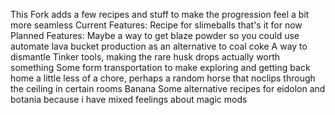 This Fork adds a few recipes and stuff to make the progression feel a bit more seamless
  Current Features:
      Recipe for slimeballs
      that's it for now
  Planned Features:
      Maybe a way to get blaze powder so you could use automate lava bucket production as an alternative to coal coke
      A way to dismantle Tinker tools, making the rare husk drops actually worth something
      Some form transportation to make exploring and getting back home a little less of a chore, perhaps a random horse that noclips through the ceiling in certain rooms
      Banana
      Some alternative recipes for eidolon and botania because i have mixed feelings about magic mods
